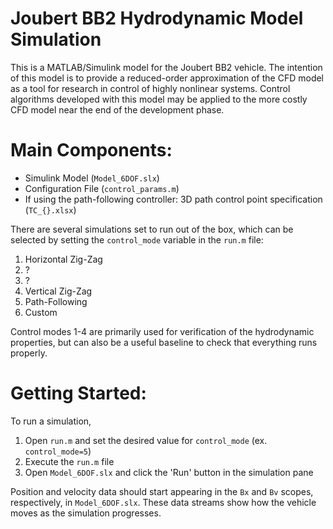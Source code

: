# Joubert BB2 Hydrodynamic Model Simulation

This is a MATLAB/Simulink model for the Joubert BB2 vehicle. The intention of this model is to provide a reduced-order approximation of the CFD model as a tool for research in control of highly nonlinear systems. Control algorithms developed with this model may be applied to the more costly CFD model near the end of the development phase.

# Main Components:

- Simulink Model (`Model_6DOF.slx`)
- Configuration File (`control_params.m`)
- If using the path-following controller: 3D path control point specification (`TC_{}.xlsx`)

There are several simulations set to run out of the box, which can be selected by setting the `control_mode` variable in the `run.m` file:

1. Horizontal Zig-Zag
2. ?
3. ?
4. Vertical Zig-Zag
5. Path-Following
6. Custom

Control modes 1-4 are primarily used for verification of the hydrodynamic properties, but can also be a useful baseline to check that everything runs properly. 

# Getting Started:

To run a simulation,
1. Open `run.m` and set the desired value for `control_mode` (ex. `control_mode=5`)
3. Execute the `run.m` file
4. Open `Model_6DOF.slx` and click the 'Run' button in the simulation pane

Position and velocity data should start appearing in the `Bx` and `Bv` scopes, respectively, in `Model_6DOF.slx`. These data streams show how the vehicle moves as the simulation progresses.
